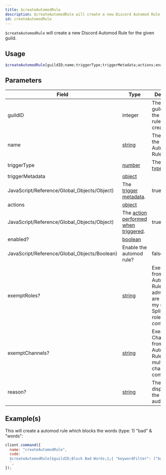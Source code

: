```yaml
---
title: $createAutomodRule
description: $createAutomodRule will create a new Discord Automod Rule for the given guild.
id: createAutomodRule
---
```


`$createAutomodRule` will create a new Discord Automod Rule for the given guild.

## Usage

```php
$createAutomodRule[guildID;name;triggerType;triggerMetadata;actions;enabled?;exemptRoles?;exemptChannels?;reason?]
```

## Parameters

| Field                                        | Type                                                                                                                  | Description                                                                                                         | Required |
| -------------------------------------------- | --------------------------------------------------------------------------------------------------------------------- | ------------------------------------------------------------------------------------------------------------------- | :------: |
| guildID                                      | integer                                                                                                               | The ID of the guild where the automod rule should be created in.                                                    |   true   |
| name                                         | [string](https://developer.mozilla.org/en-US/docs/Web/JavaScript/Reference/Global_Objects/String)                     | The name of the new Automod Rule.                                                                                   |   true   |
| triggerType                                  | [number](https://developer.mozilla.org/en-US/docs/Web/JavaScript/Reference/Global_Objects/Number)                     | The [trigger type](https://discord-api-types.dev/api/discord-api-types-v10/enum/AutoModerationRuleTriggerType).     |   true   |
| triggerMetadata                              | [object](https://developer.mozilla.org/en-US/docs/Web/JavaScript/Reference/Global_Objects/Object)                     |
| JavaScript/Reference/Global_Objects/Object)  | The [trigger metadata](https://old.discordjs.dev/#/docs/discord.js/main/typedef/AutoModerationTriggerMetadata).       | true                                                                                                                |
| actions                                      | [object](https://developer.mozilla.org/en-US/docs/Web/JavaScript/Reference/Global_Objects/Object)                     |
| JavaScript/Reference/Global_Objects/Object)  | The [action performed when triggered](https://old.discordjs.dev/#/docs/discord.js/main/typedef/AutoModerationAction). | true                                                                                                                |
| enabled?                                     | [boolean](https://developer.mozilla.org/en-US/docs/Web/JavaScript/Reference/Global_Objects/Boolean)                   |
| JavaScript/Reference/Global_Objects/Boolean) | Enable the automod rule?                                                                                              | false                                                                                                               |
| exemptRoles?                                 | [string](https://developer.mozilla.org/en-US/docs/Web/JavaScript/Reference/Global_Objects/String)                     | Exempt Roles from this Automod Rule, administrators are exempt my default. Split multiples roles with commas (`,`). |  false   |
| exemptChannels?                              | [string](https://developer.mozilla.org/en-US/docs/Web/JavaScript/Reference/Global_Objects/String)                     | Exempt Channels from this Automod Rule. Split multiples channels with commas (`,`)                                  |  false   |
| reason?                                      | [string](https://developer.mozilla.org/en-US/docs/Web/JavaScript/Reference/Global_Objects/String)                     | The reason displayed in the guild's audit logs.                                                                     |  false   |

## Example(s)

This will create a automod rule which blocks the words (type: 1) "bad" & "words":

```javascript
client.command({
  name: "createAutomodRule",
  code: `
  $createAutomodRule[$guildID;Block Bad Words;1;{ "keywordFilter": ["bad", "words"]};[{ "type": 1 }];true;;;This is a reason!]
  `,
});
```
